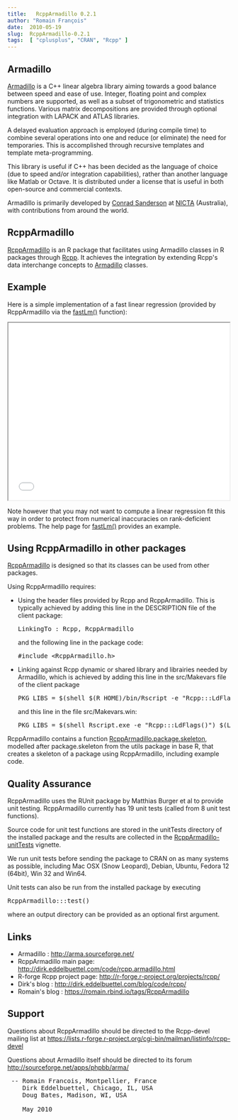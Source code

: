 ```yaml
---
title:   RcppArmadillo 0.2.1
author: "Romain François"
date:  2010-05-19
slug:  RcppArmadillo-0.2.1
tags:  [ "cplusplus", "CRAN", "Rcpp" ]
---
```

<div class="post-content">
<h2>Armadillo</h2>

<p><a href="http://arma.sourceforge.net/">Armadillo</a> is a C++ linear algebra library aiming towards a good balance
between speed and ease of use. Integer, floating point and complex numbers
are supported, as well as a subset of trigonometric and statistics
functions. Various matrix decompositions are provided through optional
integration with LAPACK and ATLAS libraries.</p>

<p>A delayed evaluation approach is employed (during compile time) to combine
several operations into one and reduce (or eliminate) the need for
temporaries.  This is accomplished through recursive templates and template
meta-programming.</p>

<p>This library is useful if C++ has been decided as the language of choice
(due to speed and/or integration capabilities), rather than another language
like Matlab or Octave. It is distributed under a license that is useful in
both open-source and commercial contexts.</p>

<p>Armadillo is primarily developed by
<a href="http://www.itee.uq.edu.au/~conrad/">Conrad Sanderson</a> at
<a href="http://nicta.com.au/research/project_list">NICTA</a> (Australia),
with contributions from around the world.</p>


<h2>RcppArmadillo</h2>

<p><a href="http://dirk.eddelbuettel.com/code/rcpp.armadillo.html">RcppArmadillo</a>
is an R package that facilitates using Armadillo classes
in R packages through <a href="http://dirk.eddelbuettel.com/code/rcpp.html">Rcpp</a>.
It achieves the integration by extending Rcpp's
data interchange concepts to <a href="http://arma.sourceforge.net/">Armadillo</a> classes.</p>


<h2>Example</h2>

<p>Here is a simple implementation of a fast linear regression (provided by
RcppArmadillo via the
<a href="http://finzi.psych.upenn.edu/R/library/RcppArmadillo/html/fastLm.html">fastLm()</a> function):</p>

<iframe src="/public/packages/RcppArmadillo/fastlm.cpp.html" width="500" height="400"></iframe>

<p>Note however that you may not want to compute a linear regression fit this
way in order to protect from numerical inaccuracies on rank-deficient
problems. The help page for
<a href="http://finzi.psych.upenn.edu/R/library/RcppArmadillo/html/fastLm.html">fastLm()</a>
provides an example.</p>


<h2>Using RcppArmadillo in other packages</h2>

<p><a href="http://dirk.eddelbuettel.com/code/rcpp.armadillo.html">RcppArmadillo</a>
is designed so that its classes can be used from other packages. </p>

<p>Using RcppArmadillo requires: </p>

<ul>
<li>
<p>Using the header files provided by Rcpp and RcppArmadillo. This is
   typically achieved by adding this line in the DESCRIPTION file of the
   client package:</p>

<pre>LinkingTo : Rcpp, RcppArmadillo</pre>

   <p>and the following line in the package code:</p>

<pre>#include &lt;RcppArmadillo.h&gt;</pre>
</li>

<li>
<p>Linking against Rcpp dynamic or shared library and librairies needed
   by Armadillo, which is achieved by adding this line in the src/Makevars
   file of the client package</p>

<pre>
PKG_LIBS = $(shell $(R_HOME)/bin/Rscript -e "Rcpp:::LdFlags()" ) $(LAPACK_LIBS) $(BLAS_LIBS) $(FLIBS)
</pre>

   <p>and this line in the file src/Makevars.win:</p>

<pre>
PKG_LIBS = $(shell Rscript.exe -e "Rcpp:::LdFlags()") $(LAPACK_LIBS) $(BLAS_LIBS) $(FLIBS)
</pre>
</li>
</ul>
<p>RcppArmadillo contains a function
<a href="http://finzi.psych.upenn.edu/R/library/RcppArmadillo/html/RcppArmadillo.package.skeleton.html">RcppArmadillo.package.skeleton</a>, modelled
after package.skeleton from the utils package in base R, that creates a
skeleton of a package using RcppArmadillo, including example code.</p>


<h2>Quality Assurance</h2>

<p>RcppArmadillo uses the RUnit package by Matthias Burger et al to provide
unit testing. RcppArmadillo currently has 19 unit tests (called from 8 unit
test functions). </p>

<p>Source code for unit test functions are stored in the unitTests directory
of the installed package and the results are collected in the
<a href="http://cran.r-project.org/web/packages/RcppArmadillo/vignettes/RcppArmadillo-unitTests.pdf">RcppArmadillo-unitTests</a> vignette. </p>

<p>We run unit tests before sending the package to CRAN on as many systems as
possible, including Mac OSX (Snow Leopard), Debian, Ubuntu, Fedora 12
(64bit), Win 32 and Win64.</p>

<p>Unit tests can also be run from the installed package by executing</p>

<pre>RcppArmadillo:::test()</pre>

<p>where an output directory can be provided as an optional first argument.</p>


<h2>Links</h2>

<ul>
<li>Armadillo : <a href="http://arma.sourceforge.net/">http://arma.sourceforge.net/</a>  </li>
<li>RcppArmadillo main page: <a href="http://dirk.eddelbuettel.com/code/rcpp.armadillo.html">http://dirk.eddelbuettel.com/code/rcpp.armadillo.html</a>
</li>  
<li>R-forge Rcpp project page: <a href="http://r-forge.r-project.org/projects/rcpp/">http://r-forge.r-project.org/projects/rcpp/ </a>
</li>   
<li>Dirk's blog : <a href="http://dirk.eddelbuettel.com/blog/code/rcpp/">http://dirk.eddelbuettel.com/blog/code/rcpp/ </a>
</li>
<li>Romain's blog : <a href="/tags/RcppArmadillo">https://romain.rbind.io/tags/RcppArmadillo</a>
</li>
</ul>
<h2>Support</h2>

<p>Questions about RcppArmadillo should be directed to the Rcpp-devel mailing
list at
  <a href="https://lists.r-forge.r-project.org/cgi-bin/mailman/listinfo/rcpp-devel">https://lists.r-forge.r-project.org/cgi-bin/mailman/listinfo/rcpp-devel</a>
</p>

<p>Questions about Armadillo itself should be directed to its forum
<a href="http://sourceforge.net/apps/phpbb/arma/">http://sourceforge.net/apps/phpbb/arma/</a></p>


<pre> -- Romain Francois, Montpellier, France
    Dirk Eddelbuettel, Chicago, IL, USA
    Doug Bates, Madison, WI, USA

    May 2010
</pre>
</div>
